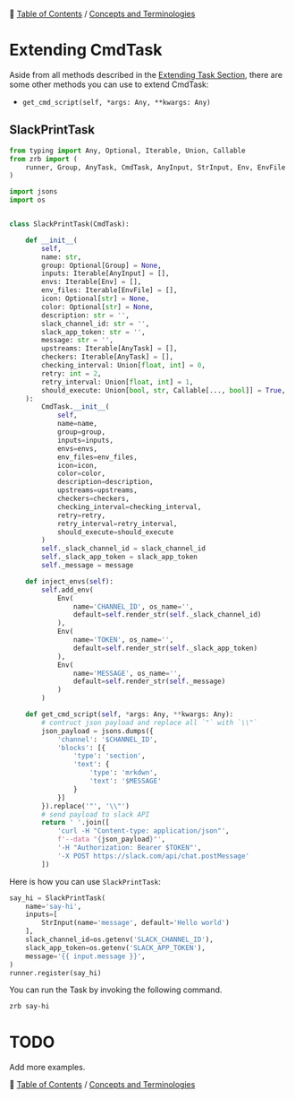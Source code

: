 🔖 [Table of Contents](../README.md) / [Concepts and Terminologies](README.md)

# Extending CmdTask

Aside from all methods described in the [Extending Task Section](extending-task.md), there are some other methods you can use to extend CmdTask:

- `get_cmd_script(self, *args: Any, **kwargs: Any)`


## SlackPrintTask

```python
from typing import Any, Optional, Iterable, Union, Callable
from zrb import (
    runner, Group, AnyTask, CmdTask, AnyInput, StrInput, Env, EnvFile
)

import jsons
import os


class SlackPrintTask(CmdTask):

    def __init__(
        self,
        name: str,
        group: Optional[Group] = None,
        inputs: Iterable[AnyInput] = [],
        envs: Iterable[Env] = [],
        env_files: Iterable[EnvFile] = [],
        icon: Optional[str] = None,
        color: Optional[str] = None,
        description: str = '',
        slack_channel_id: str = '',
        slack_app_token: str = '',
        message: str = '',
        upstreams: Iterable[AnyTask] = [],
        checkers: Iterable[AnyTask] = [],
        checking_interval: Union[float, int] = 0,
        retry: int = 2,
        retry_interval: Union[float, int] = 1,
        should_execute: Union[bool, str, Callable[..., bool]] = True,
    ):
        CmdTask.__init__(
            self,
            name=name,
            group=group,
            inputs=inputs,
            envs=envs,
            env_files=env_files,
            icon=icon,
            color=color,
            description=description,
            upstreams=upstreams,
            checkers=checkers,
            checking_interval=checking_interval,
            retry=retry,
            retry_interval=retry_interval,
            should_execute=should_execute
        )
        self._slack_channel_id = slack_channel_id
        self._slack_app_token = slack_app_token
        self._message = message

    def inject_envs(self):
        self.add_env(
            Env(
                name='CHANNEL_ID', os_name='',
                default=self.render_str(self._slack_channel_id)
            ),
            Env(
                name='TOKEN', os_name='',
                default=self.render_str(self._slack_app_token)
            ),
            Env(
                name='MESSAGE', os_name='',
                default=self.render_str(self._message)
            )
        )

    def get_cmd_script(self, *args: Any, **kwargs: Any):
        # contruct json payload and replace all `"` with `\\"`
        json_payload = jsons.dumps({
            'channel': '$CHANNEL_ID',
            'blocks': [{
                'type': 'section',
                'text': {
                    'type': 'mrkdwn',
                    'text': '$MESSAGE'
                }
            }]
        }).replace('"', '\\"')
        # send payload to slack API
        return ' '.join([
            'curl -H "Content-type: application/json"',
            f'--data "{json_payload}"',
            '-H "Authorization: Bearer $TOKEN"',
            '-X POST https://slack.com/api/chat.postMessage'
        ])
```

Here is how you can use `SlackPrintTask`:

```python
say_hi = SlackPrintTask(
    name='say-hi',
    inputs=[
        StrInput(name='message', default='Hello world')
    ],
    slack_channel_id=os.getenv('SLACK_CHANNEL_ID'),
    slack_app_token=os.getenv('SLACK_APP_TOKEN'),
    message='{{ input.message }}',
)
runner.register(say_hi)
```

You can run the Task by invoking the following command.

```bash
zrb say-hi
```

# TODO

Add more examples.


🔖 [Table of Contents](../README.md) / [Concepts and Terminologies](README.md)
